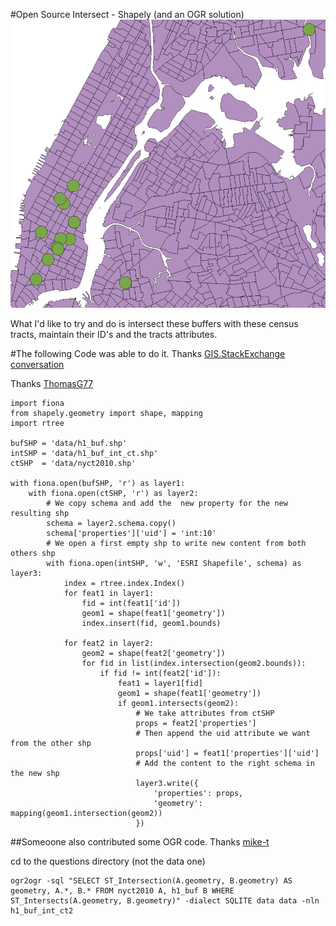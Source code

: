 #Open Source Intersect - Shapely (and an OGR solution)
![image](img/shapely_intersect.png)

What I'd like to try and do is intersect these buffers with these census tracts, maintain their ID's and the tracts attributes. 

#The following Code was able to do it. Thanks 
[GIS.StackExchange conversation](http://gis.stackexchange.com/questions/119374/intersect-shapefiles-using-shapely)

Thanks [ThomasG77](http://gis.stackexchange.com/users/638/thomasg77)


    import fiona
    from shapely.geometry import shape, mapping
    import rtree

    bufSHP = 'data/h1_buf.shp'
    intSHP = 'data/h1_buf_int_ct.shp'
    ctSHP  = 'data/nyct2010.shp'

    with fiona.open(bufSHP, 'r') as layer1:
        with fiona.open(ctSHP, 'r') as layer2:
            # We copy schema and add the  new property for the new resulting shp
            schema = layer2.schema.copy()
            schema['properties']['uid'] = 'int:10'
            # We open a first empty shp to write new content from both others shp
            with fiona.open(intSHP, 'w', 'ESRI Shapefile', schema) as layer3:
                index = rtree.index.Index()
                for feat1 in layer1:
                    fid = int(feat1['id'])
                    geom1 = shape(feat1['geometry'])
                    index.insert(fid, geom1.bounds)

                for feat2 in layer2:
                    geom2 = shape(feat2['geometry'])
                    for fid in list(index.intersection(geom2.bounds)):
                        if fid != int(feat2['id']):
                            feat1 = layer1[fid]
                            geom1 = shape(feat1['geometry'])
                            if geom1.intersects(geom2):
                                # We take attributes from ctSHP
                                props = feat2['properties']
                                # Then append the uid attribute we want from the other shp
                                props['uid'] = feat1['properties']['uid']
                                # Add the content to the right schema in the new shp
                                layer3.write({
                                    'properties': props,
                                    'geometry': mapping(geom1.intersection(geom2))
                                })
                                
                                
##Someoone also contributed some OGR code.
Thanks [mike-t](http://gis.stackexchange.com/users/1872/mike-t)

cd to the questions directory (not the data one)

	ogr2ogr -sql "SELECT ST_Intersection(A.geometry, B.geometry) AS geometry, A.*, B.* FROM nyct2010 A, h1_buf B WHERE ST_Intersects(A.geometry, B.geometry)" -dialect SQLITE data data -nln h1_buf_int_ct2